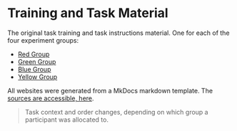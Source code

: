 # Training and Task Material

The original task training and task instructions material. One for each of the four experiment groups:

 * [Red Group](https://www.cs.mcgill.ca/~mschie3/red/restify-study/)
 * [Green Group](https://www.cs.mcgill.ca/~mschie3/green/restify-study/)
 * [Blue Group](https://www.cs.mcgill.ca/~mschie3/blue/restify-study/)
 * [Yellow Group](https://www.cs.mcgill.ca/~mschie3/yellow/restify-study/)

 All websites were generated from a MkDocs markdown template. The [sources are accessible, here](https://github.com/m5c/RestifyParticipantInstructions).

 > Task context and order changes, depending on which group a participant was allocated to.